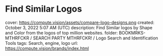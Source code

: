 # Find Similar Logos

cover: https://compute.vision/assets/compare-logo-designs.png
created: October 3, 2022 5:07 AM (UTC)
description: Find Similar logos by Shape and Color from the logos of top million websites.
folder: BOOKMRKS-MTHRFCKR / SEARCH PARTY MTHRFCKR! / Logo Search and Identification Tools
tags: Search, engine, logo
url: https://compute.vision/brands/index.html